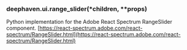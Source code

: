 ### deephaven.ui.range_slider(\*children, \*\*props)

Python implementation for the Adobe React Spectrum RangeSlider component.
[https://react-spectrum.adobe.com/react-spectrum/RangeSlider.html](https://react-spectrum.adobe.com/react-spectrum/RangeSlider.html)
